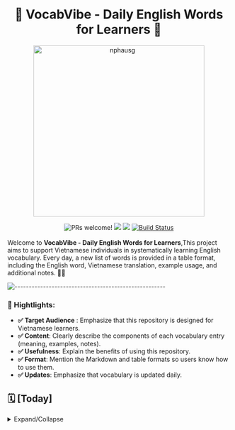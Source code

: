 
<h1 align="center"> 📗 VocabVibe - Daily English Words for Learners 🚀
</h1>
<p align="center">
<a href="https://revolut.me/nphausg" target="_blank"><img src="docs/thumbnail.jpeg" alt="nphausg" style="width: 386px !important;" ></a>
</p>
<p align="center">
<div align="center">
    <img src="https://img.shields.io/badge/PRs-welcome-brightgreen.svg" alt="PRs welcome!" />
    <img src="https://img.shields.io/badge/License-Apache%202.0-success.svg">
    <img src="https://circleci.com/gh/twilio-labs/plugin-rtc.svg?style=svg">
    <a href="https://github.com/nphausg/VocabVibe/actions/workflows/deploy.yml">
        <img alt="Build Status" src="https://github.com/nphausg/VocabVibe/actions/workflows/deploy.yml/badge.svg">
    </a>
</div>
<br>
<span>Welcome to <b>VocabVibe - Daily English Words for Learners</b>,This project aims to support Vietnamese individuals in systematically learning English vocabulary. Every day, a new list of words is provided in a table format, including the English word, Vietnamese translation, example usage, and additional notes.  🎨📱
</span>
<br>
</p>

![-----------------------------------------------------](https://raw.githubusercontent.com/andreasbm/readme/master/assets/lines/colored.png)

### 🚀 Hightlights:

- **✅ Target Audience** : Emphasize that this repository is designed for Vietnamese learners.
- **✅ Content**: Clearly describe the components of each vocabulary entry (meaning, examples, notes).
- **✅ Usefulness**: Explain the benefits of using this repository.
- **✅ Format**: Mention the Markdown and table formats so users know how to use them.
- **✅ Updates**: Emphasize that vocabulary is updated daily.


## 🗓️ [Today]

<details>
  <summary>Expand/Collapse</summary>

  | Words       | Meaning       | Example                                 | Notes                                     |
  | ----------- | ------------- | --------------------------------------- | ----------------------------------------- |
  | <a href="https://dictionary.cambridge.org/dictionary/english/faint">faint</a> | ngất xỉu (to feel weak, as if you are about to become unconscious) | She felt faint with hunger | C2 |
  | <a href="https://dictionary.cambridge.org/dictionary/english/mumble">mumble</a> | lẩm bẩm (to speak quietly and in a way that is not clear so that the words are difficult to understand) | She mumbled something about being too busy. | B1 |
  | <a href="https://dictionary.cambridge.org/dictionary/english/eliminate">eliminate</a> | loại bỏ (to remove or take away someone or something)| A move towards healthy eating could help eliminate heart disease. | C1 |
  | <a href="https://dictionary.cambridge.org/dictionary/english/entrench">entrench</a> | cố thủ (to firmly establish something, especially an idea or a problem, so that it cannot be changed)| The government's main task was to prevent inflation from entrenching itself | - |
  | <a href="https://dictionary.cambridge.org/dictionary/english/ingrained">ingrained</a> | ăn sâu (so firmly held that they are not likely to change)| The belief that you should own your house is deeply ingrained in our society | - |
  | <a href="https://dictionary.cambridge.org/dictionary/english/worth">worth</a> |  đáng giá | She sold fifty dollars’ worth of tickets | - |
  | <a href="https://dictionary.cambridge.org/dictionary/english/precise">precise</a> | chính xác (exact and accurate) | He caught me at the precise moment that I fainted | B2 |
  | <a href="https://dictionary.cambridge.org/dictionary/english/worthless">worthless</a> | vô giá trị | He said the jewels were worthless fakes| C2 |
  | <a href="https://dictionary.cambridge.org/dictionary/english/tariff">tariff</a> | thuế quan (a charge or list of charges either for services or on goods entering a country)| An agreement was reached to eliminate tariffs on information technology products | - |
  | <a href="https://dictionary.cambridge.org/dictionary/english/spiritual">spiritual</a> | Tinh thần | elating to deep feelings and beliefs, especially religious beliefs | Traditional ways of life fulfilled both economic and spiritual needs. |
  | <a href="https://dictionary.cambridge.org/dictionary/english/manner">manner</a> | thái độ  (the way in which something is done )| She stared at me in an accusing manner. | - |
  | <a href="https://dictionary.cambridge.org/dictionary/english/rigorously">rigorously</a> | một cách nghiêm ngặc | Manufacturers rigorously test new products to avoid skin reactions in those who use them. | in a careful way so that every part of something is looked at or considered to make certain it is correct or safe |
  | <a href="https://dictionary.cambridge.org/dictionary/english/secular">secular</a> | Thế tục | not having any connection with religion | We live in an increasingly secular society, in which religion has less and less influence on our daily lives. |
  | <a href="https://dictionary.cambridge.org/dictionary/english/diligent">diligent</a> | Siêng năng | Leo is very diligent about his work | - |
  | <a href="https://dictionary.cambridge.org/dictionary/english/essential">essential</a> | Thiết yếu | Government support will be essential if the project is to succeed | B1 |
  | opportunity | Cơ hội        | This is a great opportunity to learn. | Thời điểm hoặc hoàn cảnh thuận lợi.      |
  | <a href="https://dictionary.cambridge.org/dictionary/english/die-hard">die-hard  (idiom)</a> | Kiên trung, bảo thủ, khó thay đổi, ...        | "He's a die-hard fan of Manchester United."               | (Anh ấy là một fan cuồng nhiệt của Manchester United.) - Câu này thể hiện sự trung thành và đam mê mãnh liệt của một người hâm mộ bóng đá.   |
  | <a href="https://dictionary.cambridge.org/dictionary/english/die-off">die-off  (phrasal verb)</a> | Chết dần, chết mòn cho đến khi không còn tồn tại nữa |   Many small businesses died off during the economic crisis.  | Nhiều doanh nghiệp nhỏ đã chết dần trong suốt cuộc khủng hoảng kinh tế. |
  | <a href="https://dictionary.cambridge.org/dictionary/english/cornerstone">cornerston</a> | something of great importance on which everything else depends  | Funds for the school system were the cornerstone of his budget proposal. |
  | challenge     | Thử thách      | Learning a new language is a challenge. | Điều gì đó đòi hỏi nỗ lực và kỹ năng.           |
  | achieve       | Đạt được       | He achieved his goals.                 | Thành công trong việc đạt được điều gì đó.     |
  | <a href="https://dictionary.cambridge.org/dictionary/english/rationable">rationale</a>| Lý lẽ | He don't understand the rationale for these restrictions.     | - |
  | <a href="https://dictionary.cambridge.org/dictionary/english/thrift">rhrift</a>| Tiết kiệm | the careful use of money, especially by avoiding waste     | Trina learned thrift from her mother |
  | <a href="https://dictionary.cambridge.org/dictionary/english/competency">competency</a>| Năng lực | Her competence as a teacher is unquestionable.     | C1 |
  | <a href="https://dictionary.cambridge.org/dictionary/english/nitpicking">nitpicking</a>| Soi mói | If you spent less time nitpicking, you'd get more work done. | _ |
  | <a href="https://dictionary.cambridge.org/dictionary/english/integrity">integrity</a>| Chính trực | No one doubted that the president was a man of the highest integrity.     | C2 |
  | <a href="https://dictionary.cambridge.org/dictionary/english/perseverance">perseverance</a>| Sự kiên trì | Perseverance is key to success. (Sự kiên định và quyết tâm tiếp tục cố gắng.)     | C2 |
  | <a href="https://dictionary.cambridge.org/dictionary/english/advocate">advocate (C2)</a>| Người bào chữa | to publicly support or suggest an idea, development, or way of doing something     | We will continue to advocate for a regional, cooperative approach to the construction project |
  | <a href="https://dictionary.cambridge.org/dictionary/english/perception">perception </a>| Sự nhận thức | These photographs will affect people's perceptions of war  | C2 |
  | <a href="https://dictionary.cambridge.org/dictionary/english/intolerable">intolerable </a>| không thể chịu đựng được | too bad or unpleasant to deal with or accept (The situation has become intolerable)  | C2 |
  | <a href="https://dictionary.cambridge.org/dictionary/english/deceiver">deceiver </a>| Kẻ lừa dối | It could be difficult to detect a lie, especially from a well-practised deceiver.  | C2 |
  | <a href="https://dictionary.cambridge.org/dictionary/english/self-sufficiency">self-sufficiency</a>| Tự cung tự cấp | the quality or state of being able to provide everything you need, especially food, without the help of other people or countries  | After decades of self-sufficiency, domestic oil production could no longer satisfy demand. |
  | <a href="https://dictionary.cambridge.org/dictionary/english/apprehension">apprehension</a>|  Sự e ngại | worry about the future, or a fear that something unpleasant is going to happen | It's normal to feel a little apprehension before starting a new job. |
  | <a href="https://dictionary.cambridge.org/dictionary/english/assertiveness">assertiveness</a>|  Sự quyết đoán | the quality of being confident and not frightened to say what you want or believe | He spoke with confidence and assertiveness. |
  | <a href="https://dictionary.cambridge.org/dictionary/english/mayor">mayor</a>| Thị trưởng | a person who is elected or chosen to lead the group who governs a town or city | We need a mayor who is tough enough to clean up this town. |
  | <a href="https://dictionary.cambridge.org/dictionary/english/excruciating">excruciating</a>| đau đớn | extremely painful | His injury caused excruciating headaches. |
  | <a href="https://dictionary.cambridge.org/dictionary/english/orchestration">orchestration</a>| Sự phối hợp | an arrangement of a piece of music to be played by an orchestra | The song features classical piano and lush orchestration. |
  | <a href="https://dictionary.cambridge.org/dictionary/english/vigorously">vigorously</a>| Mạnh mẽ | He vigorously denied the accusations. | in a way that is very forceful or energetic |
  | <a href="https://dictionary.cambridge.org/dictionary/english/shingles">shingles</a>| Bệnh Zona |This vaccine reduces the risk of developing shingles by 55 percent | a disease caused by the varicella zoster virus, which infects particular nerves and produces a line or lines of painful reddish spots on the body |
  | <a href="https://dictionary.cambridge.org/dictionary/english/psychiatric">psychiatric</a>| tâm thần | He has been transferred to a psychiatric hospital | - |
  | <a href="https://dictionary.cambridge.org/dictionary/english/physiopathology">physiopathology</a>| sinh lý học | He is a professor of the physiopathology of reproduction at the University | - |
  | <a href="https://dictionary.cambridge.org/dictionary/english/chiropractic">chiropractic</a>| nắn xương khớp | My neurologist prescribed chiropractic to control pain as part of my treatment. | - |

</details>